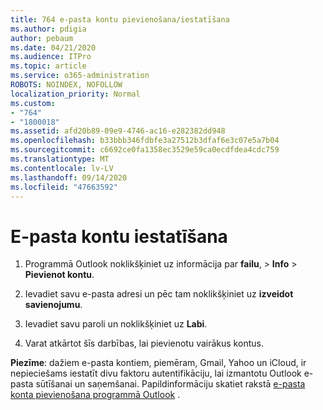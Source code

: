 ```yaml
---
title: 764 e-pasta kontu pievienošana/iestatīšana
ms.author: pdigia
author: pebaum
ms.date: 04/21/2020
ms.audience: ITPro
ms.topic: article
ms.service: o365-administration
ROBOTS: NOINDEX, NOFOLLOW
localization_priority: Normal
ms.custom:
- "764"
- "1800018"
ms.assetid: afd20b89-09e9-4746-ac16-e282382dd948
ms.openlocfilehash: b33bbb346fdbfe3a27512b3dfaf6e3c07e5a7b04
ms.sourcegitcommit: c6692ce0fa1358ec3529e59ca0ecdfdea4cdc759
ms.translationtype: MT
ms.contentlocale: lv-LV
ms.lasthandoff: 09/14/2020
ms.locfileid: "47663592"
---
```

# <a name="set-up-email-accounts"></a>E-pasta kontu iestatīšana

1. Programmā Outlook noklikšķiniet uz informācija par **failu**,  >  **Info**  >  **Pievienot kontu**.

2. Ievadiet savu e-pasta adresi un pēc tam noklikšķiniet uz **izveidot savienojumu**.

3. Ievadiet savu paroli un noklikšķiniet uz **Labi**.

4. Varat atkārtot šīs darbības, lai pievienotu vairākus kontus.

**Piezīme**: dažiem e-pasta kontiem, piemēram, Gmail, Yahoo un iCloud, ir nepieciešams iestatīt divu faktoru autentifikāciju, lai izmantotu Outlook e-pasta sūtīšanai un saņemšanai. Papildinformāciju skatiet rakstā [e-pasta konta pievienošana programmā Outlook](https://support.office.com/article/6e27792a-9267-4aa4-8bb6-c84ef146101b.aspx) .
  
